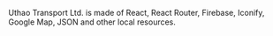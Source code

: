 Uthao Transport Ltd. is made of React, React Router, Firebase, Iconify, Google Map, JSON and other local resources.

